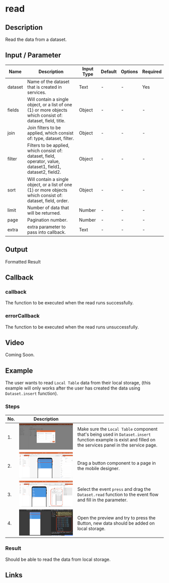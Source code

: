 # read

## Description

Read the data from a dataset.

## Input / Parameter

| Name | Description | Input Type | Default | Options | Required |
| ------ | ------ | ------ | ------ | ------ | ------ |
| dataset | Name of the dataset that is created in services. | Text | - | - | Yes |
| fields | Will contain a single object, or a list of one (1) or more objects which consist of: dataset, field, title. | Object | - | - | - |
| join | Join filters to be applied, which consist of: type, dataset, filter. | Object | - | - | - |
| filter | Filters to be applied, which consist of: dataset, field, operator, value, dataset1, field1, dataset2, field2. | Object | - | - | - |
| sort | Will contain a single object, or a list of one (1) or more objects which consist of: dataset, field, order. | Object | - | - | - |
| limit | Number of data that will be returned. | Number | - | - | - |
| page | Pagination number. | Number | - | - | - |
| extra | extra parameter to pass into callback. | Text | - | - | - |

## Output

Formatted Result

## Callback

### callback

The function to be executed when the read runs successfully.

### errorCallback

The function to be executed when the read runs unsuccessfully.

## Video

Coming Soon.

<!-- Format: [![Video]({image-path})]({url-link}) -->

## Example

The user wants to read `Local Table` data from their local storage, (this example will only works after the user has created the data using `Dataset.insert` function).

<!-- Share a scenario, like a user requirements. -->

### Steps

| No. | Description |  |
| ------ | ------ | ------ |
| 1. | ![](./read-step-1.png) | Make sure the `Local Table` component that's being used in `Dataset.insert` function example is exist and filled on the services panel in the service page. |
| 2. | ![](./read-step-2.png) | Drag a button component to a page in the mobile designer. |
| 3. | ![](./read-step-3.png) | Select the event `press` and drag the `Dataset.read` function to the event flow and fill in the parameter. |
| 4. | ![](./read-step-4.png) | Open the preview and try to press the Button, new data should be added on local storage. |

<!-- Show the steps and share some screenshots.

1. .....

Format: ![]({image-path}) -->

### Result

Should be able to read the data from local storage.

<!-- Explain the output.

Format: ![]({image-path}) -->

## Links
